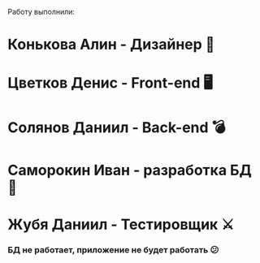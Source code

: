 Работу выполнили:
# Конькова Алин - Дизайнер 🌟
# Цветков Денис - Front-end 🖥️
# Солянов Даниил - Back-end 💣
# Саморокин Иван - разработка БД 🧨
# Жубя Даниил - Тестировщик ⚔️

### БД не работает, приложение не будет работать 😕
